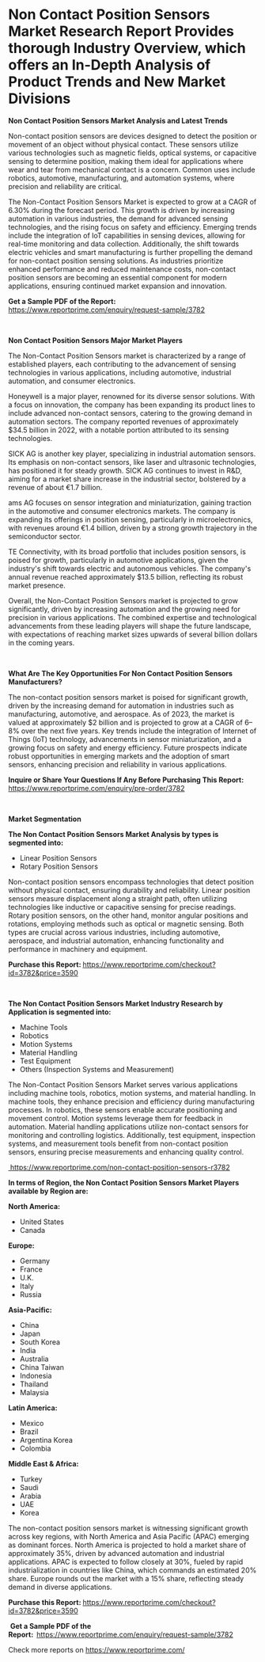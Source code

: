 <p><h1>Non Contact Position Sensors Market Research Report Provides thorough Industry Overview, which offers an In-Depth Analysis of Product Trends and New Market Divisions</h1></p><p><strong>Non Contact Position Sensors Market Analysis and Latest Trends</strong></p>
<p><p>Non-contact position sensors are devices designed to detect the position or movement of an object without physical contact. These sensors utilize various technologies such as magnetic fields, optical systems, or capacitive sensing to determine position, making them ideal for applications where wear and tear from mechanical contact is a concern. Common uses include robotics, automotive, manufacturing, and automation systems, where precision and reliability are critical.</p><p>The Non-Contact Position Sensors Market is expected to grow at a CAGR of 6.30% during the forecast period. This growth is driven by increasing automation in various industries, the demand for advanced sensing technologies, and the rising focus on safety and efficiency. Emerging trends include the integration of IoT capabilities in sensing devices, allowing for real-time monitoring and data collection. Additionally, the shift towards electric vehicles and smart manufacturing is further propelling the demand for non-contact position sensing solutions. As industries prioritize enhanced performance and reduced maintenance costs, non-contact position sensors are becoming an essential component for modern applications, ensuring continued market expansion and innovation.</p></p>
<p><strong>Get a Sample PDF of the Report:&nbsp;</strong> <a href="https://www.reportprime.com/enquiry/request-sample/3782?utm_campaign=3173&utm_medium=2&utm_source=Github&utm_content=ia&utm_term=18032025&utm_id=non-contact-position-sensors">https://www.reportprime.com/enquiry/request-sample/3782</a></p>
<p>&nbsp;</p>
<p><strong>Non Contact Position Sensors Major Market Players</strong></p>
<p><p>The Non-Contact Position Sensors market is characterized by a range of established players, each contributing to the advancement of sensing technologies in various applications, including automotive, industrial automation, and consumer electronics.</p><p>Honeywell is a major player, renowned for its diverse sensor solutions. With a focus on innovation, the company has been expanding its product lines to include advanced non-contact sensors, catering to the growing demand in automation sectors. The company reported revenues of approximately $34.5 billion in 2022, with a notable portion attributed to its sensing technologies.</p><p>SICK AG is another key player, specializing in industrial automation sensors. Its emphasis on non-contact sensors, like laser and ultrasonic technologies, has positioned it for steady growth. SICK AG continues to invest in R&D, aiming for a market share increase in the industrial sector, bolstered by a revenue of about €1.7 billion.</p><p>ams AG focuses on sensor integration and miniaturization, gaining traction in the automotive and consumer electronics markets. The company is expanding its offerings in position sensing, particularly in microelectronics, with revenues around €1.4 billion, driven by a strong growth trajectory in the semiconductor sector.</p><p>TE Connectivity, with its broad portfolio that includes position sensors, is poised for growth, particularly in automotive applications, given the industry's shift towards electric and autonomous vehicles. The company's annual revenue reached approximately $13.5 billion, reflecting its robust market presence.</p><p>Overall, the Non-Contact Position Sensors market is projected to grow significantly, driven by increasing automation and the growing need for precision in various applications. The combined expertise and technological advancements from these leading players will shape the future landscape, with expectations of reaching market sizes upwards of several billion dollars in the coming years.</p></p>
<p>&nbsp;</p>
<p><strong>What Are The Key Opportunities For Non Contact Position Sensors Manufacturers?</strong></p>
<p><p>The non-contact position sensors market is poised for significant growth, driven by the increasing demand for automation in industries such as manufacturing, automotive, and aerospace. As of 2023, the market is valued at approximately $2 billion and is projected to grow at a CAGR of 6–8% over the next five years. Key trends include the integration of Internet of Things (IoT) technology, advancements in sensor miniaturization, and a growing focus on safety and energy efficiency. Future prospects indicate robust opportunities in emerging markets and the adoption of smart sensors, enhancing precision and reliability in various applications.</p></p>
<p><strong>Inquire or Share Your Questions If Any Before Purchasing This Report:</strong> <a href="https://www.reportprime.com/enquiry/pre-order/3782?utm_campaign=3173&utm_medium=2&utm_source=Github&utm_content=ia&utm_term=18032025&utm_id=non-contact-position-sensors">https://www.reportprime.com/enquiry/pre-order/3782</a></p>
<p>&nbsp;</p>
<p><strong>Market Segmentation</strong></p>
<p><strong>The Non Contact Position Sensors Market Analysis by types is segmented into:</strong></p>
<p><ul><li>Linear Position Sensors</li><li>Rotary Position Sensors</li></ul></p>
<p><p>Non-contact position sensors encompass technologies that detect position without physical contact, ensuring durability and reliability. Linear position sensors measure displacement along a straight path, often utilizing technologies like inductive or capacitive sensing for precise readings. Rotary position sensors, on the other hand, monitor angular positions and rotations, employing methods such as optical or magnetic sensing. Both types are crucial across various industries, including automotive, aerospace, and industrial automation, enhancing functionality and performance in machinery and equipment.</p></p>
<p><strong>Purchase this Report:&nbsp;</strong><a href="https://www.reportprime.com/checkout?id=3782&price=3590&utm_campaign=3173&utm_medium=2&utm_source=Github&utm_content=ia&utm_term=18032025&utm_id=non-contact-position-sensors">https://www.reportprime.com/checkout?id=3782&price=3590</a></p>
<p>&nbsp;</p>
<p><strong>The Non Contact Position Sensors Market Industry Research by Application is segmented into:</strong></p>
<p><ul><li>Machine Tools</li><li>Robotics</li><li>Motion Systems</li><li>Material Handling</li><li>Test Equipment</li><li>Others (Inspection Systems and Measurement)</li></ul></p>
<p><p>The Non-Contact Position Sensors Market serves various applications including machine tools, robotics, motion systems, and material handling. In machine tools, they enhance precision and efficiency during manufacturing processes. In robotics, these sensors enable accurate positioning and movement control. Motion systems leverage them for feedback in automation. Material handling applications utilize non-contact sensors for monitoring and controlling logistics. Additionally, test equipment, inspection systems, and measurement tools benefit from non-contact position sensors, ensuring precise measurements and enhancing quality control.</p></p>
<p><a href="https://www.reportprime.com/non-contact-position-sensors-r3782?utm_campaign=3173&utm_medium=2&utm_source=Github&utm_content=ia&utm_term=18032025&utm_id=non-contact-position-sensors">&nbsp;https://www.reportprime.com/non-contact-position-sensors-r3782</a></p>
<p><strong>In terms of Region, the Non Contact Position Sensors Market Players available by Region are:</strong></p>
<p>
    <p> <strong> North America: </strong>
        <ul>
            <li>United States</li>
            <li>Canada</li>
        </ul>
        </p> 
    <p> <strong> Europe: </strong>
        <ul>
            <li>Germany</li>
            <li>France</li>
            <li>U.K.</li>
            <li>Italy</li>
            <li>Russia</li>
        </ul>
        </p> 
    <p> <strong> Asia-Pacific: </strong>
        <ul>
            <li>China</li>
            <li>Japan</li>
            <li>South Korea</li>
            <li>India</li>
            <li>Australia</li>
            <li>China Taiwan</li>
            <li>Indonesia</li>
            <li>Thailand</li>
            <li>Malaysia</li>
        </ul>
        </p> 
    <p> <strong> Latin America: </strong>
        <ul>
            <li>Mexico</li>
            <li>Brazil</li>
            <li>Argentina Korea</li>
            <li>Colombia</li>
        </ul>
        </p> 
    <p> <strong> Middle East & Africa: </strong>
        <ul>
            <li>Turkey</li>
            <li>Saudi</li>
            <li>Arabia</li>
            <li>UAE</li>
            <li>Korea</li>
        </ul>
    </p>
    </p>
<p><p>The non-contact position sensors market is witnessing significant growth across key regions, with North America and Asia Pacific (APAC) emerging as dominant forces. North America is projected to hold a market share of approximately 35%, driven by advanced automation and industrial applications. APAC is expected to follow closely at 30%, fueled by rapid industrialization in countries like China, which commands an estimated 20% share. Europe rounds out the market with a 15% share, reflecting steady demand in diverse applications.</p></p>
<p><strong>Purchase this Report: </strong><a href="https://www.reportprime.com/checkout?id=3782&price=3590&utm_campaign=3173&utm_medium=2&utm_source=Github&utm_content=ia&utm_term=18032025&utm_id=non-contact-position-sensors">https://www.reportprime.com/checkout?id=3782&price=3590</a></p>
<p>&nbsp;<strong>Get a Sample PDF of the Report:&nbsp;&nbsp;</strong><a href="https://www.reportprime.com/enquiry/request-sample/3782?utm_campaign=3173&utm_medium=2&utm_source=Github&utm_content=ia&utm_term=18032025&utm_id=non-contact-position-sensors">https://www.reportprime.com/enquiry/request-sample/3782</a></p>
<p><strong></strong></p>
<p>Check more reports on <a href="https://www.reportprime.com/?utm_campaign=3173&utm_medium=2&utm_source=Github&utm_content=ia&utm_term=18032025&utm_id=non-contact-position-sensors">https://www.reportprime.com/</a></p>